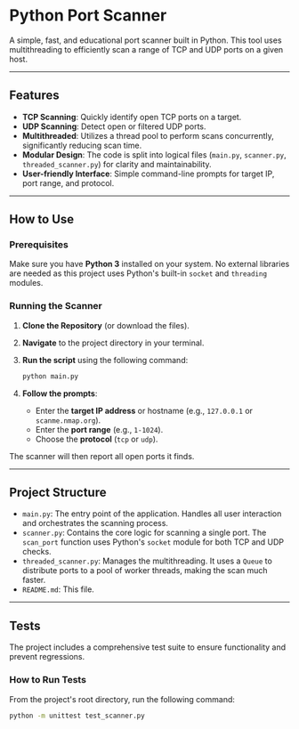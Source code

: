 # Python Port Scanner

A simple, fast, and educational port scanner built in Python. This tool uses multithreading to efficiently scan a range of TCP and UDP ports on a given host.

***

## Features

- **TCP Scanning**: Quickly identify open TCP ports on a target.
- **UDP Scanning**: Detect open or filtered UDP ports.
- **Multithreaded**: Utilizes a thread pool to perform scans concurrently, significantly reducing scan time.
- **Modular Design**: The code is split into logical files (`main.py`, `scanner.py`, `threaded_scanner.py`) for clarity and maintainability.
- **User-friendly Interface**: Simple command-line prompts for target IP, port range, and protocol.

***

## How to Use

### Prerequisites

Make sure you have **Python 3** installed on your system. No external libraries are needed as this project uses Python's built-in `socket` and `threading` modules.

### Running the Scanner

1.  **Clone the Repository** (or download the files).
2.  **Navigate** to the project directory in your terminal.
3.  **Run the script** using the following command:

    ```bash
    python main.py
    ```

4.  **Follow the prompts**:
    - Enter the **target IP address** or hostname (e.g., `127.0.0.1` or `scanme.nmap.org`).
    - Enter the **port range** (e.g., `1-1024`).
    - Choose the **protocol** (`tcp` or `udp`).

The scanner will then report all open ports it finds.

***

## Project Structure

- `main.py`: The entry point of the application. Handles all user interaction and orchestrates the scanning process.
- `scanner.py`: Contains the core logic for scanning a single port. The `scan_port` function uses Python's `socket` module for both TCP and UDP checks.
- `threaded_scanner.py`: Manages the multithreading. It uses a `Queue` to distribute ports to a pool of worker threads, making the scan much faster.
- `README.md`: This file.

***

## Tests

The project includes a comprehensive test suite to ensure functionality and prevent regressions.

### How to Run Tests

From the project's root directory, run the following command:

```bash
python -m unittest test_scanner.py

